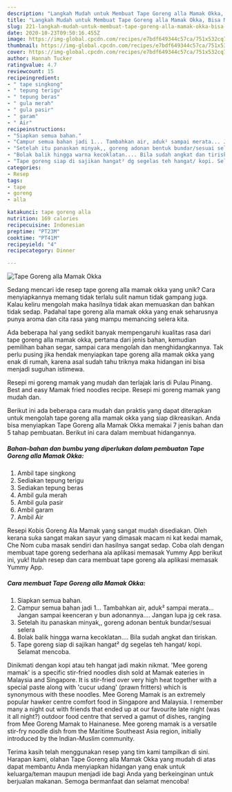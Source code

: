 ```yaml
---
description: "Langkah Mudah untuk Membuat Tape Goreng alla Mamak Okka, Bisa Manjain Lidah"
title: "Langkah Mudah untuk Membuat Tape Goreng alla Mamak Okka, Bisa Manjain Lidah"
slug: 221-langkah-mudah-untuk-membuat-tape-goreng-alla-mamak-okka-bisa-manjain-lidah
date: 2020-10-23T09:50:16.455Z
image: https://img-global.cpcdn.com/recipes/e7bdf649344c57ca/751x532cq70/tape-goreng-alla-mamak-okka-foto-resep-utama.jpg
thumbnail: https://img-global.cpcdn.com/recipes/e7bdf649344c57ca/751x532cq70/tape-goreng-alla-mamak-okka-foto-resep-utama.jpg
cover: https://img-global.cpcdn.com/recipes/e7bdf649344c57ca/751x532cq70/tape-goreng-alla-mamak-okka-foto-resep-utama.jpg
author: Hannah Tucker
ratingvalue: 4.7
reviewcount: 15
recipeingredient:
- " tape singkong"
- " tepung terigu"
- " tepung beras"
- " gula merah"
- " gula pasir"
- " garam"
- " Air"
recipeinstructions:
- "Siapkan semua bahan."
- "Campur semua bahan jadi 1... Tambahkan air, aduk² sampai merata... Jangan sampai keenceran y bun adonannya.... Jangan lupa jg cek rasa."
- "Setelah itu panaskan minyak,, goreng adonan bentuk bundar/sesuai selera"
- "Bolak balik hingga warna kecoklatan.... Bila sudah angkat dan tiriskan."
- "Tape goreng siap di sajikan hangat² dg segelas teh hangat/ kopi. Selamat mencoba."
categories:
- Resep
tags:
- tape
- goreng
- alla

katakunci: tape goreng alla 
nutrition: 169 calories
recipecuisine: Indonesian
preptime: "PT23M"
cooktime: "PT41M"
recipeyield: "4"
recipecategory: Dinner

---
```



![Tape Goreng alla Mamak Okka](https://img-global.cpcdn.com/recipes/e7bdf649344c57ca/751x532cq70/tape-goreng-alla-mamak-okka-foto-resep-utama.jpg)

Sedang mencari ide resep tape goreng alla mamak okka yang unik? Cara menyiapkannya memang tidak terlalu sulit namun tidak gampang juga. Kalau keliru mengolah maka hasilnya tidak akan memuaskan dan bahkan tidak sedap. Padahal tape goreng alla mamak okka yang enak seharusnya punya aroma dan cita rasa yang mampu memancing selera kita.

Ada beberapa hal yang sedikit banyak mempengaruhi kualitas rasa dari tape goreng alla mamak okka, pertama dari jenis bahan, kemudian pemilihan bahan segar, sampai cara mengolah dan menghidangkannya. Tak perlu pusing jika hendak menyiapkan tape goreng alla mamak okka yang enak di rumah, karena asal sudah tahu triknya maka hidangan ini bisa menjadi suguhan istimewa.

Resepi mi goreng mamak yang mudah dan terlajak laris di Pulau Pinang. Best and easy Mamak fried noodles recipe. Resepi mi goreng mamak yang mudah dan.


Berikut ini ada beberapa cara mudah dan praktis yang dapat diterapkan untuk mengolah tape goreng alla mamak okka yang siap dikreasikan. Anda bisa menyiapkan Tape Goreng alla Mamak Okka memakai 7 jenis bahan dan 5 tahap pembuatan. Berikut ini cara dalam membuat hidangannya.

<!--inarticleads1-->

##### Bahan-bahan dan bumbu yang diperlukan dalam pembuatan Tape Goreng alla Mamak Okka:

1. Ambil  tape singkong
1. Sediakan  tepung terigu
1. Sediakan  tepung beras
1. Ambil  gula merah
1. Ambil  gula pasir
1. Ambil  garam
1. Ambil  Air


Resepi Kobis Goreng Ala Mamak yang sangat mudah disediakan. Oleh kerana suka sangat makan sayur yang dimasak macam ni kat kedai mamak, Che Nom cuba masak sendiri dan hasilnya sangat sedap. Coba olah dengan membuat tape goreng sederhana ala aplikasi memasak Yummy App berikut ini, yuk! Itulah resep dan cara membuat tape goreng ala aplikasi memasak Yummy App. 

<!--inarticleads2-->

##### Cara membuat Tape Goreng alla Mamak Okka:

1. Siapkan semua bahan.
1. Campur semua bahan jadi 1... Tambahkan air, aduk² sampai merata... Jangan sampai keenceran y bun adonannya.... Jangan lupa jg cek rasa.
1. Setelah itu panaskan minyak,, goreng adonan bentuk bundar/sesuai selera
1. Bolak balik hingga warna kecoklatan.... Bila sudah angkat dan tiriskan.
1. Tape goreng siap di sajikan hangat² dg segelas teh hangat/ kopi. Selamat mencoba.


Dinikmati dengan kopi atau teh hangat jadi makin nikmat. &#39;Mee goreng mamak&#39; is a specific stir-fried noodles dish sold at Mamak eateries in Malaysia and Singapore. It is stir-fried over very high heat together with a special paste along with &#39;cucur udang&#39; (prawn fritters) which is synonymous with these noodles. Mee Goreng Mamak is an extremely popular hawker centre comfort food in Singapore and Malaysia. I remember many a night out with friends that ended up at our favourite late night (was it all night?) outdoor food centre that served a gamut of dishes, ranging from Mee Goreng Mamak to Hainanese. Mee goreng mamak is a versatile stir-fry noodle dish from the Maritime Southeast Asia region, initially introduced by the Indian-Muslim community. 

Terima kasih telah menggunakan resep yang tim kami tampilkan di sini. Harapan kami, olahan Tape Goreng alla Mamak Okka yang mudah di atas dapat membantu Anda menyiapkan hidangan yang enak untuk keluarga/teman maupun menjadi ide bagi Anda yang berkeinginan untuk berjualan makanan. Semoga bermanfaat dan selamat mencoba!
